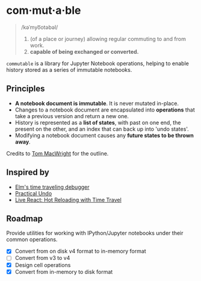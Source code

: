 # com·mut·a·ble

> /kəˈmyo͞otəbəl/
>
> 1. (of a place or journey) allowing regular commuting to and from work.
> 2. **capable of being exchanged or converted.**

`commutable` is a library for Jupyter Notebook operations, helping to enable
history stored as a series of immutable notebooks.

## Principles

* **A notebook document is immutable**. It is never mutated in-place.
* Changes to a notebook document are encapsulated into **operations** that take a previous version and return a new one.
* History is represented as a **list of states**, with past on one end, the present on the other, and an index that can back up into 'undo states'.
* Modifying a notebook document causes any **future states to be thrown away**.

Credits to [Tom MacWright](http://www.macwright.org/2015/05/18/practical-undo.html) for the outline.

## Inspired by

* [Elm's time traveling debugger](http://debug.elm-lang.org/)
* [Practical Undo](http://www.macwright.org/2015/05/18/practical-undo.html)
* [Live React: Hot Reloading with Time Travel](https://www.youtube.com/watch?v=xsSnOQynTHs)

## Roadmap

Provide utilities for working with IPython/Jupyter notebooks under their common
operations.

* [x] Convert from on disk v4 format to in-memory format
* [ ] Convert from v3 to v4
* [x] Design cell operations
* [x] Convert from in-memory to disk format
